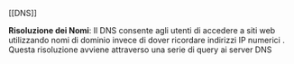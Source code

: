 [[DNS]]

**Risoluzione dei Nomi**: Il DNS consente agli utenti di accedere a siti web utilizzando nomi di dominio  invece di dover ricordare indirizzi IP numerici . Questa risoluzione avviene attraverso una serie di query ai server DNS